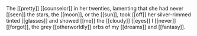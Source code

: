 The [[pretty]] [[counselor]] in her twenties, lamenting that she had never [[seen]] the stars, the [[moon]], or the [[sun]], took [[off]] her silver-rimmed tinted [[glasses]] and showed [[me]] the [[cloudy]] [[eyes]] I [[never]] [[forgot]], the grey [[otherworldly]] orbs of my [[dreams]] and [[fantasy]].  